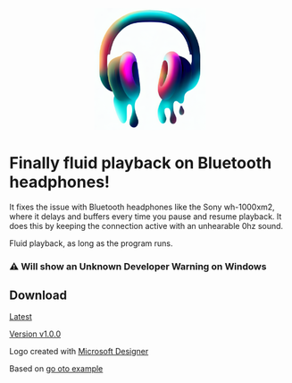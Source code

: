 <p align="center">
  <img alt="Fluid Playback Logo" src="fluid-playback-logo-compressed.png?raw=true" width="200">
</p>

# Finally fluid playback on Bluetooth headphones!

It fixes the issue with Bluetooth headphones like the Sony wh-1000xm2,
where it delays and buffers every time you pause and resume playback.
It does this by keeping the connection active with an unhearable 0hz sound.

Fluid playback, as long as the program runs.

### ⚠ Will show an Unknown Developer Warning on Windows

## Download

[Latest](https://github.com/grayfallstown/fluid-playback-on-bluetooth-headphones-wh-1000xm2/releases/download/v1.0.0/fluid-playback-on-bluetooth-headphones-wh-1000xm2.exe)

[Version v1.0.0](https://github.com/grayfallstown/fluid-playback-on-bluetooth-headphones-wh-1000xm2/releases/download/v1.0.0/fluid-playback-on-bluetooth-headphones-wh-1000xm2.exe)

Logo created with [Microsoft Designer](https://designer.microsoft.com/)

Based on [go oto example](https://github.com/ebitengine/oto/blob/main/example/main.go)
